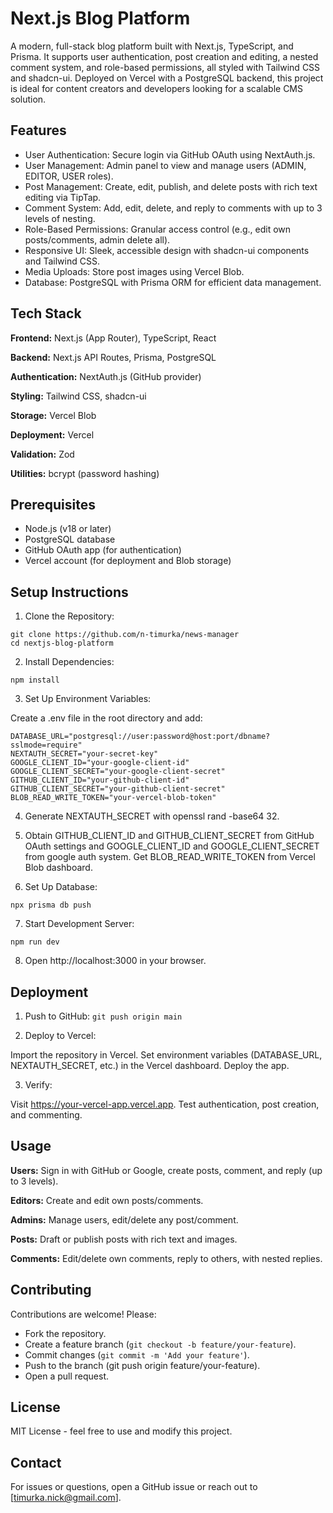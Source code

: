 # Next.js Blog Platform
A modern, full-stack blog platform built with Next.js, TypeScript, and Prisma. It supports user authentication, post creation and editing, a nested comment system, and role-based permissions, all styled with Tailwind CSS and shadcn-ui. Deployed on Vercel with a PostgreSQL backend, this project is ideal for content creators and developers looking for a scalable CMS solution.

## Features

- User Authentication: Secure login via GitHub OAuth using NextAuth.js.
- User Management: Admin panel to view and manage users (ADMIN, EDITOR, USER roles).
- Post Management: Create, edit, publish, and delete posts with rich text editing via TipTap.
- Comment System: Add, edit, delete, and reply to comments with up to 3 levels of nesting.
- Role-Based Permissions: Granular access control (e.g., edit own posts/comments, admin delete all).
- Responsive UI: Sleek, accessible design with shadcn-ui components and Tailwind CSS.
- Media Uploads: Store post images using Vercel Blob.
- Database: PostgreSQL with Prisma ORM for efficient data management.

## Tech Stack

**Frontend:** Next.js (App Router), TypeScript, React

**Backend:** Next.js API Routes, Prisma, PostgreSQL

**Authentication:** NextAuth.js (GitHub provider)

**Styling:** Tailwind CSS, shadcn-ui

**Storage:** Vercel Blob

**Deployment:** Vercel

**Validation:** Zod

**Utilities:** bcrypt (password hashing)

## Prerequisites

- Node.js (v18 or later)
- PostgreSQL database
- GitHub OAuth app (for authentication)
- Vercel account (for deployment and Blob storage)

## Setup Instructions

1. Clone the Repository:
```
git clone https://github.com/n-timurka/news-manager
cd nextjs-blog-platform
```

2. Install Dependencies:
```
npm install
```

3. Set Up Environment Variables:

Create a .env file in the root directory and add:
```
DATABASE_URL="postgresql://user:password@host:port/dbname?sslmode=require"
NEXTAUTH_SECRET="your-secret-key"
GOOGLE_CLIENT_ID="your-google-client-id"
GOOGLE_CLIENT_SECRET="your-google-client-secret"
GITHUB_CLIENT_ID="your-github-client-id"
GITHUB_CLIENT_SECRET="your-github-client-secret"
BLOB_READ_WRITE_TOKEN="your-vercel-blob-token"
```

4. Generate NEXTAUTH_SECRET with openssl rand -base64 32.

5. Obtain GITHUB_CLIENT_ID and GITHUB_CLIENT_SECRET from GitHub OAuth settings and GOOGLE_CLIENT_ID and GOOGLE_CLIENT_SECRET from google auth system.
Get BLOB_READ_WRITE_TOKEN from Vercel Blob dashboard.

6. Set Up Database:
```
npx prisma db push
```

7. Start Development Server:
```
npm run dev
```

8. Open http://localhost:3000 in your browser.


## Deployment

1. Push to GitHub:
`git push origin main`

2. Deploy to Vercel:

Import the repository in Vercel.
Set environment variables (DATABASE_URL, NEXTAUTH_SECRET, etc.) in the Vercel dashboard.
Deploy the app.

3. Verify:

Visit https://your-vercel-app.vercel.app.
Test authentication, post creation, and commenting.

## Usage

**Users:** Sign in with GitHub or Google, create posts, comment, and reply (up to 3 levels).

**Editors:** Create and edit own posts/comments.

**Admins:** Manage users, edit/delete any post/comment.

**Posts:** Draft or publish posts with rich text and images.

**Comments:** Edit/delete own comments, reply to others, with nested replies.

## Contributing
Contributions are welcome! Please:

- Fork the repository.
- Create a feature branch (`git checkout -b feature/your-feature`).
- Commit changes (`git commit -m 'Add your feature'`).
- Push to the branch (git push origin feature/your-feature).
- Open a pull request.

## License
MIT License - feel free to use and modify this project.

## Contact
For issues or questions, open a GitHub issue or reach out to [timurka.nick@gmail.com].
